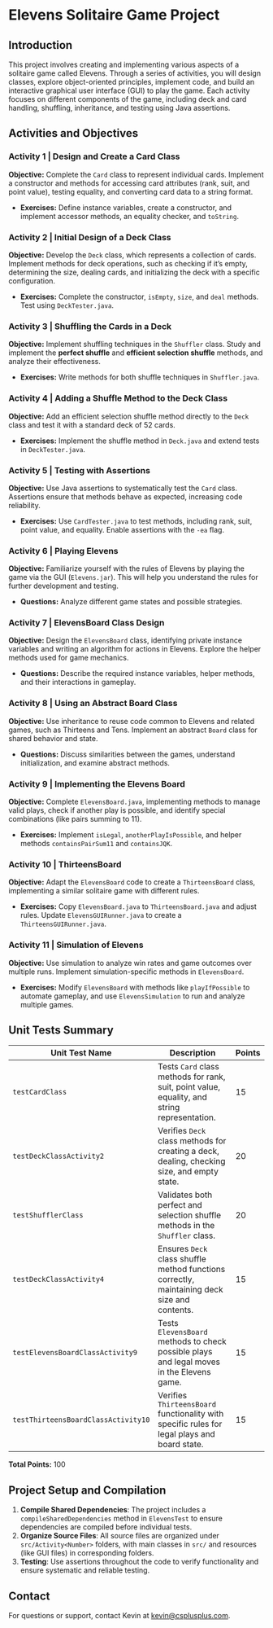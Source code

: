# Elevens Solitaire Game Project

## Introduction
This project involves creating and implementing various aspects of a solitaire game called Elevens. Through a series of activities, you will design classes, explore object-oriented principles, implement code, and build an interactive graphical user interface (GUI) to play the game. Each activity focuses on different components of the game, including deck and card handling, shuffling, inheritance, and testing using Java assertions.

## Activities and Objectives

### Activity 1 | Design and Create a Card Class
**Objective:** Complete the `Card` class to represent individual cards. Implement a constructor and methods for accessing card attributes (rank, suit, and point value), testing equality, and converting card data to a string format.
- **Exercises:** Define instance variables, create a constructor, and implement accessor methods, an equality checker, and `toString`.

### Activity 2 | Initial Design of a Deck Class
**Objective:** Develop the `Deck` class, which represents a collection of cards. Implement methods for deck operations, such as checking if it’s empty, determining the size, dealing cards, and initializing the deck with a specific configuration.
- **Exercises:** Complete the constructor, `isEmpty`, `size`, and `deal` methods. Test using `DeckTester.java`.

### Activity 3 | Shuffling the Cards in a Deck
**Objective:** Implement shuffling techniques in the `Shuffler` class. Study and implement the **perfect shuffle** and **efficient selection shuffle** methods, and analyze their effectiveness.
- **Exercises:** Write methods for both shuffle techniques in `Shuffler.java`.

### Activity 4 | Adding a Shuffle Method to the Deck Class
**Objective:** Add an efficient selection shuffle method directly to the `Deck` class and test it with a standard deck of 52 cards.
- **Exercises:** Implement the shuffle method in `Deck.java` and extend tests in `DeckTester.java`.

### Activity 5 | Testing with Assertions
**Objective:** Use Java assertions to systematically test the `Card` class. Assertions ensure that methods behave as expected, increasing code reliability.
- **Exercises:** Use `CardTester.java` to test methods, including rank, suit, point value, and equality. Enable assertions with the `-ea` flag.

### Activity 6 | Playing Elevens
**Objective:** Familiarize yourself with the rules of Elevens by playing the game via the GUI (`Elevens.jar`). This will help you understand the rules for further development and testing.
- **Questions:** Analyze different game states and possible strategies.

### Activity 7 | ElevensBoard Class Design
**Objective:** Design the `ElevensBoard` class, identifying private instance variables and writing an algorithm for actions in Elevens. Explore the helper methods used for game mechanics.
- **Questions:** Describe the required instance variables, helper methods, and their interactions in gameplay.

### Activity 8 | Using an Abstract Board Class
**Objective:** Use inheritance to reuse code common to Elevens and related games, such as Thirteens and Tens. Implement an abstract `Board` class for shared behavior and state.
- **Questions:** Discuss similarities between the games, understand initialization, and examine abstract methods.

### Activity 9 | Implementing the Elevens Board
**Objective:** Complete `ElevensBoard.java`, implementing methods to manage valid plays, check if another play is possible, and identify special combinations (like pairs summing to 11).
- **Exercises:** Implement `isLegal`, `anotherPlayIsPossible`, and helper methods `containsPairSum11` and `containsJQK`.

### Activity 10 | ThirteensBoard
**Objective:** Adapt the `ElevensBoard` code to create a `ThirteensBoard` class, implementing a similar solitaire game with different rules.
- **Exercises:** Copy `ElevensBoard.java` to `ThirteensBoard.java` and adjust rules. Update `ElevensGUIRunner.java` to create a `ThirteensGUIRunner.java`.

### Activity 11 | Simulation of Elevens
**Objective:** Use simulation to analyze win rates and game outcomes over multiple runs. Implement simulation-specific methods in `ElevensBoard`.
- **Exercises:** Modify `ElevensBoard` with methods like `playIfPossible` to automate gameplay, and use `ElevensSimulation` to run and analyze multiple games.

## Unit Tests Summary

| Unit Test Name                  | Description                                                                                  | Points |
|---------------------------------|----------------------------------------------------------------------------------------------|--------|
| `testCardClass`                 | Tests `Card` class methods for rank, suit, point value, equality, and string representation. | 15     |
| `testDeckClassActivity2`        | Verifies `Deck` class methods for creating a deck, dealing, checking size, and empty state.  | 20     |
| `testShufflerClass`             | Validates both perfect and selection shuffle methods in the `Shuffler` class.                | 20     |
| `testDeckClassActivity4`        | Ensures `Deck` class shuffle method functions correctly, maintaining deck size and contents. | 15     |
| `testElevensBoardClassActivity9`| Tests `ElevensBoard` methods to check possible plays and legal moves in the Elevens game.    | 15     |
| `testThirteensBoardClassActivity10` | Verifies `ThirteensBoard` functionality with specific rules for legal plays and board state. | 15     |

**Total Points:** 100

## Project Setup and Compilation
1. **Compile Shared Dependencies**: The project includes a `compileSharedDependencies` method in `ElevensTest` to ensure dependencies are compiled before individual tests.
2. **Organize Source Files**: All source files are organized under `src/Activity<Number>` folders, with main classes in `src/` and resources (like GUI files) in corresponding folders.
3. **Testing**: Use assertions throughout the code to verify functionality and ensure systematic and reliable testing.

## Contact
For questions or support, contact Kevin at [kevin@csplusplus.com](mailto:kevin@csplusplus.com).
